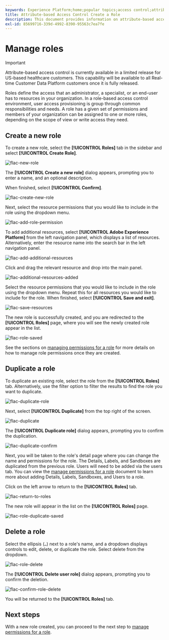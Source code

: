 ```yaml
---
keywords: Experience Platform;home;popular topics;access control;attribute-based access control;ABAC
title: Attribute-based Access Control Create a Role
description: This document provides information on attribute-based access control in Adobe Experience Platform
exl-id: 85699716-339d-4992-8390-95563c7ea7fe
---
```

# Manage roles

>[!IMPORTANT]
>
>Attribute-based access control is currently available in a limited release for US-based healthcare customers. This capability will be available to all Real-time Customer Data Platform customers once it is fully released.

Roles define the access that an administrator, a specialist, or an end-user has to resources in your organization. In a role-based access control environment, user access provisioning is group through common responsibilities and needs. A role has a given set of permissions and members of your organization can be assigned to one or more roles, depending on the scope of view or write access they need.

## Create a new role

To create a new role, select the **[!UICONTROL Roles]** tab in the sidebar and select **[!UICONTROL Create Role]**.

![flac-new-role](../../images/flac-ui/flac-new-role.png)

The **[!UICONTROL Create a new role]** dialog appears, prompting you to enter a name, and an optional description. 

When finished, select **[!UICONTROL Confirm]**.

![flac-create-new-role](../../images/flac-ui/flac-create-new-role.png)

Next, select the resource permissions that you would like to include in the role using the dropdown menu. 

![flac-add-role-permission](../../images/flac-ui/flac-add-role-permission.png)

To add additional resources, select **[!UICONTROL Adobe Experience Platform]** from the left navigation panel, which displays a list of resources. Alternatively, enter the resource name into the search bar in the left navigation panel.

![flac-add-additional-resources](../../images/flac-ui/flac-add-additional-resources.png)

Click and drag the relevant resource and drop into the main panel. 

![flac-additional-resources-added](../../images/flac-ui/flac-additional-resources-added.png)

Select the resource permissions that you would like to include in the role using the dropdown menu. Repeat this for all resources you would like to include for the role. When finished, select **[!UICONTROL Save and exit]**.

![flac-save-resources](../../images/flac-ui/flac-save-resources.png)

The new role is successfully created, and you are redirected to the **[!UICONTROL Roles]** page, where you will see the newly created role appear in the list. 

![flac-role-saved](../../images/flac-ui/flac-role-saved.png)

See the sections on [managing permissions for a role](#manage-permissions-for-a-role) for more details on how to manage role permissions once they are created.

## Duplicate a role

To duplicate an existing role, select the role from the **[!UICONTROL Roles]** tab. Alternatively, use the filter option to filter the results to find the role you want to duplicate.

![flac-duplicate-role](../../images/flac-ui/flac-duplicate-role.png)

Next, select **[!UICONTROL Duplicate]** from the top right of the screen. 

![flac-duplicate](../../images/flac-ui/flac-duplicate.png)

The **[!UICONTROL Duplicate role]** dialog appears, prompting you to confirm the duplication. 

![flac-duplicate-confirm](../../images/flac-ui/flac-duplicate-confirm.png)

Next, you will be taken to the role's detail page where you can change the name and permissions for the role. The Details, Labels, and Sandboxes are duplicated from the previous role. Users will need to be added via the users tab. You can view the [manage permissions for a role](permissions.md) document to learn more about adding Details, Labels, Sandboxes, and Users to a role.

Click on the left arrow to return to the **[!UICONTROL Roles]** tab.

![flac-return-to-roles](../../images/flac-ui/flac-return-to-roles.png)

The new role will appear in the list on the **[!UICONTROL Roles]** page.

![flac-role-duplicate-saved](../../images/flac-ui/flac-role-duplicate-saved.png)

## Delete a role

Select the ellipsis (`…`) next to a role's name, and a dropdown displays controls to edit, delete, or duplicate the role. Select delete from the dropdown.

![flac-role-delete](../../images/flac-ui/flac-role-delete.png)

The **[!UICONTROL Delete user role]** dialog appears, prompting you to confirm the deletion. 

![flac-confirm-role-delete](../../images/flac-ui/flac-confirm-role-delete.png)

You will be returned to the **[!UICONTROL Roles]** tab.

## Next steps

With a new role created, you can proceed to the next step to [manage permissions for a role](permissions.md).
